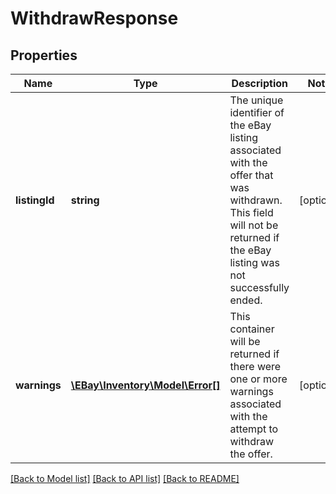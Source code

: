 # WithdrawResponse

## Properties
Name | Type | Description | Notes
------------ | ------------- | ------------- | -------------
**listingId** | **string** | The unique identifier of the eBay listing associated with the offer that was withdrawn. This field will not be returned if the eBay listing was not successfully ended. | [optional] 
**warnings** | [**\EBay\Inventory\Model\Error[]**](Error.md) | This container will be returned if there were one or more warnings associated with the attempt to withdraw the offer. | [optional] 

[[Back to Model list]](../../README.md#documentation-for-models) [[Back to API list]](../../README.md#documentation-for-api-endpoints) [[Back to README]](../../README.md)

